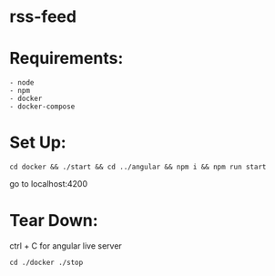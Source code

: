 # rss-feed

# Requirements:
    - node
    - npm
    - docker
    - docker-compose

# Set Up:
```
cd docker && ./start && cd ../angular && npm i && npm run start
```
go to localhost:4200

# Tear Down:
ctrl + C for angular live server
```
cd ./docker ./stop
```
